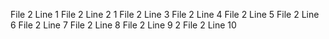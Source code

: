 File 2 Line 1
File 2 Line 2 1
File 2 Line 3
File 2 Line 4
File 2 Line 5
File 2 Line 6
File 2 Line 7
File 2 Line 8
File 2 Line 9 2
File 2 Line 10
